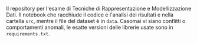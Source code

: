 Il repository per l'esame di Tecniche di Rappresentazione e Modellizzazione Dati. Il notebook che racchiude il codice e l'analisi dei risultati e nella cartella `src`, mentre il file del dataset è in `data`. Casomai vi siano conflitti o comportamenti anomali, le esatte versioni delle librerie usate sono in `requirements.txt`.

